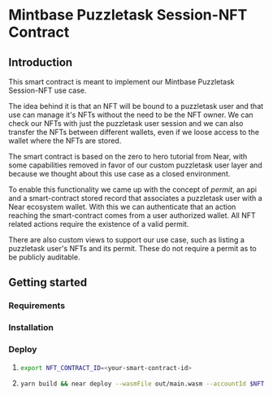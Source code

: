# Mintbase Puzzletask Session-NFT Contract

## Introduction

This smart contract is meant to implement our Mintbase Puzzletask Session-NFT use case.

The idea behind it is that an NFT will be bound to a puzzletask user and that use can manage it's NFTs without the need to be the NFT owner. We can check our NFTs with just the puzzletask user session and we can also transfer the NFTs between different wallets, even if we loose access to the wallet where the NFTs are stored.

The smart contract is based on the zero to hero tutorial from Near, with some capabilities removed in favor of our custom puzzletask user layer and because we thought about this use case as a closed environment.

To enable this functionality we came up with the concept of _permit_, an api and a smart-contract stored record that associates a puzzletask user with a Near ecosystem wallet. With this we can authenticate that an action reaching the smart-contract comes from a user authorized wallet. All NFT related actions require the existence of a valid permit.

There are also custom views to support our use case, such as listing a puzzletask user's NFTs and its permit. These do not require a permit as to be publicly auditable.

## Getting started

### Requirements

### Installation

### Deploy

1.
    ```bash
    export NFT_CONTRACT_ID=<your-smart-contract-id>
    ```
2.
    ```bash
    yarn build && near deploy --wasmFile out/main.wasm --accountId $NFT_CONTRACT_ID
    ```